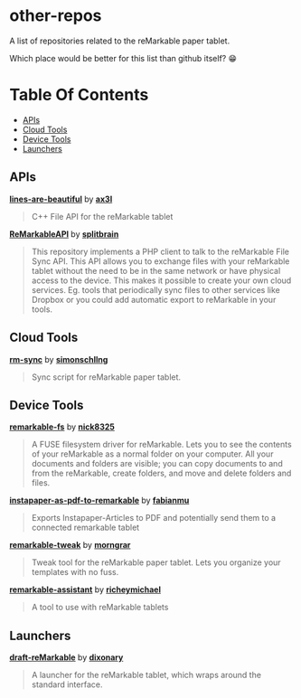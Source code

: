 # other-repos
A list of repositories related to the reMarkable paper tablet.

Which place would be better for this list than github itself? :grin:

# Table Of Contents
- [APIs](#apis)
- [Cloud Tools](#cloud-tools)
- [Device Tools](#device-tools)
- [Launchers](#launchers)

## APIs
[**lines-are-beautiful**](https://github.com/ax3l/lines-are-beautiful) by [**ax3l**](https://github.com/ax3l)
> C++ File API for the reMarkable tablet

[**ReMarkableAPI**](https://github.com/splitbrain/ReMarkableAPI) by [**splitbrain**](https://github.com/splitbrain)
> This repository implements a PHP client to talk to the reMarkable File Sync API. This API allows you to exchange files with your reMarkable tablet without the need to be in the same network or have physical access to the device. This makes it possible to create your own cloud services. Eg. tools that periodically sync files to other services like Dropbox or you could add automatic export to reMarkable in your tools.

## Cloud Tools
[**rm-sync**](https://github.com/simonschllng/rm-sync) by [**simonschllng**](https://github.com/simonschllng)
> Sync script for reMarkable paper tablet.

## Device Tools
[**remarkable-fs**](https://github.com/nick8325/remarkable-fs) by [**nick8325**](https://github.com/nick8325)
> A FUSE filesystem driver for reMarkable. Lets you to see the contents of your reMarkable as a normal folder on your computer. All your documents and folders are visible; you can copy documents to and from the reMarkable, create folders, and move and delete folders and files.

[**instapaper-as-pdf-to-remarkable**](https://github.com/fabianmu/instapaper-as-pdf-to-remarkable) by [**fabianmu**](https://github.com/fabianmu)
> Exports Instapaper-Articles to PDF and potentially send them to a connected remarkable tablet

[**remarkable-tweak**](https://github.com/morngrar/remarkable-tweak) by [**morngrar**](https://github.com/morngrar)
> Tweak tool for the reMarkable paper tablet. Lets you organize your templates with no fuss.

[**remarkable-assistant**](https://github.com/richeymichael/remarkable-assistant) by [**richeymichael**](https://github.com/richeymichael)
> A tool to use with reMarkable tablets

## Launchers
[**draft-reMarkable**](https://github.com/dixonary/draft-reMarkable) by [**dixonary**](https://github.com/dixonary)
> A launcher for the reMarkable tablet, which wraps around the standard interface.



